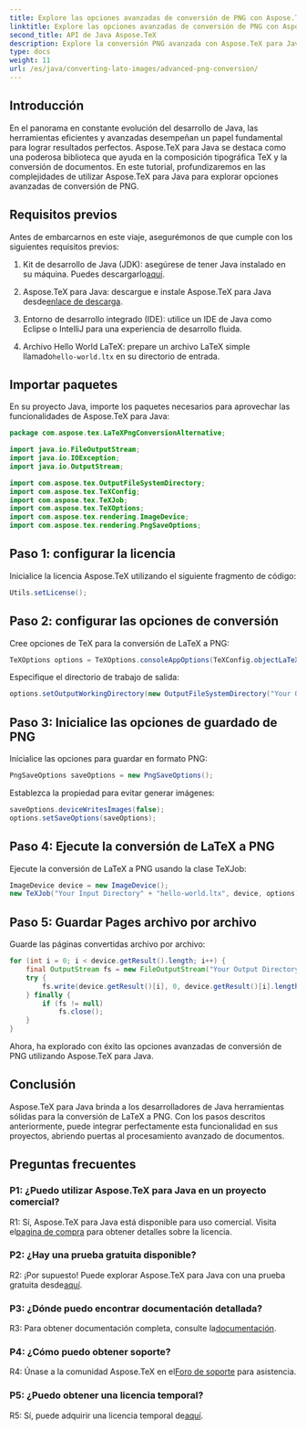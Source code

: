 ```yaml
---
title: Explore las opciones avanzadas de conversión de PNG con Aspose.TeX para Java
linktitle: Explore las opciones avanzadas de conversión de PNG con Aspose.TeX para Java
second_title: API de Java Aspose.TeX
description: Explore la conversión PNG avanzada con Aspose.TeX para Java. Un tutorial completo sobre la conversión de LaTeX a PNG.
type: docs
weight: 11
url: /es/java/converting-lato-images/advanced-png-conversion/
---
```

## Introducción

En el panorama en constante evolución del desarrollo de Java, las herramientas eficientes y avanzadas desempeñan un papel fundamental para lograr resultados perfectos. Aspose.TeX para Java se destaca como una poderosa biblioteca que ayuda en la composición tipográfica TeX y la conversión de documentos. En este tutorial, profundizaremos en las complejidades de utilizar Aspose.TeX para Java para explorar opciones avanzadas de conversión de PNG.

## Requisitos previos

Antes de embarcarnos en este viaje, asegurémonos de que cumple con los siguientes requisitos previos:

1.  Kit de desarrollo de Java (JDK): asegúrese de tener Java instalado en su máquina. Puedes descargarlo[aquí](https://www.oracle.com/java/technologies/javase-downloads.html).

2.  Aspose.TeX para Java: descargue e instale Aspose.TeX para Java desde[enlace de descarga](https://releases.aspose.com/tex/java/).

3. Entorno de desarrollo integrado (IDE): utilice un IDE de Java como Eclipse o IntelliJ para una experiencia de desarrollo fluida.

4.  Archivo Hello World LaTeX: prepare un archivo LaTeX simple llamado`hello-world.ltx` en su directorio de entrada.

## Importar paquetes

En su proyecto Java, importe los paquetes necesarios para aprovechar las funcionalidades de Aspose.TeX para Java:

```java
package com.aspose.tex.LaTeXPngConversionAlternative;

import java.io.FileOutputStream;
import java.io.IOException;
import java.io.OutputStream;

import com.aspose.tex.OutputFileSystemDirectory;
import com.aspose.tex.TeXConfig;
import com.aspose.tex.TeXJob;
import com.aspose.tex.TeXOptions;
import com.aspose.tex.rendering.ImageDevice;
import com.aspose.tex.rendering.PngSaveOptions;
```

## Paso 1: configurar la licencia

Inicialice la licencia Aspose.TeX utilizando el siguiente fragmento de código:

```java
Utils.setLicense();
```

## Paso 2: configurar las opciones de conversión

Cree opciones de TeX para la conversión de LaTeX a PNG:

```java
TeXOptions options = TeXOptions.consoleAppOptions(TeXConfig.objectLaTeX());
```

Especifique el directorio de trabajo de salida:

```java
options.setOutputWorkingDirectory(new OutputFileSystemDirectory("Your Output Directory"));
```

## Paso 3: Inicialice las opciones de guardado de PNG

Inicialice las opciones para guardar en formato PNG:

```java
PngSaveOptions saveOptions = new PngSaveOptions();
```

Establezca la propiedad para evitar generar imágenes:

```java
saveOptions.deviceWritesImages(false);
options.setSaveOptions(saveOptions);
```

## Paso 4: Ejecute la conversión de LaTeX a PNG

Ejecute la conversión de LaTeX a PNG usando la clase TeXJob:

```java
ImageDevice device = new ImageDevice();
new TeXJob("Your Input Directory" + "hello-world.ltx", device, options).run();
```

## Paso 5: Guardar Pages archivo por archivo

Guarde las páginas convertidas archivo por archivo:

```java
for (int i = 0; i < device.getResult().length; i++) {
    final OutputStream fs = new FileOutputStream("Your Output Directory" + "page-" + (i + 1) + ".png");
    try {
        fs.write(device.getResult()[i], 0, device.getResult()[i].length);
    } finally {
        if (fs != null)
            fs.close();
    }
}
```

Ahora, ha explorado con éxito las opciones avanzadas de conversión de PNG utilizando Aspose.TeX para Java.

## Conclusión

Aspose.TeX para Java brinda a los desarrolladores de Java herramientas sólidas para la conversión de LaTeX a PNG. Con los pasos descritos anteriormente, puede integrar perfectamente esta funcionalidad en sus proyectos, abriendo puertas al procesamiento avanzado de documentos.

## Preguntas frecuentes

### P1: ¿Puedo utilizar Aspose.TeX para Java en un proyecto comercial?

 R1: Sí, Aspose.TeX para Java está disponible para uso comercial. Visita el[pagina de compra](https://purchase.aspose.com/buy) para obtener detalles sobre la licencia.

### P2: ¿Hay una prueba gratuita disponible?

 R2: ¡Por supuesto! Puede explorar Aspose.TeX para Java con una prueba gratuita desde[aquí](https://releases.aspose.com/).

### P3: ¿Dónde puedo encontrar documentación detallada?

 R3: Para obtener documentación completa, consulte la[documentación](https://reference.aspose.com/tex/java/).

### P4: ¿Cómo puedo obtener soporte?

 R4: Únase a la comunidad Aspose.TeX en el[Foro de soporte](https://forum.aspose.com/c/tex/47) para asistencia.

### P5: ¿Puedo obtener una licencia temporal?

 R5: Sí, puede adquirir una licencia temporal de[aquí](https://purchase.aspose.com/temporary-license/).